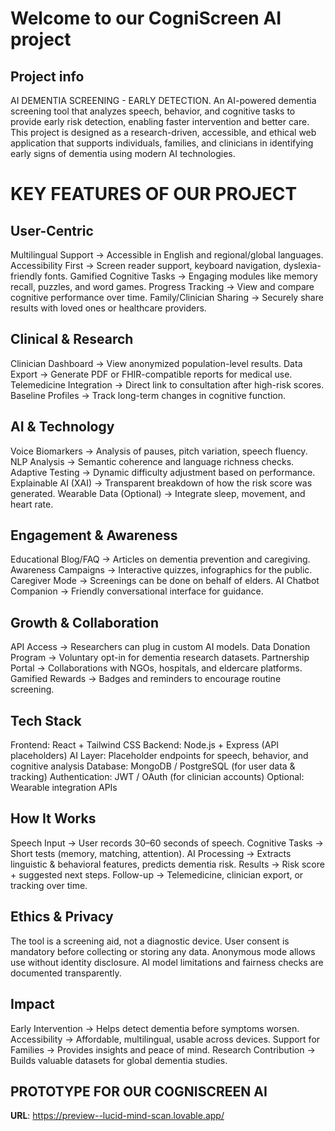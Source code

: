 # Welcome to our CogniScreen AI project

## Project info

AI DEMENTIA SCREENING - EARLY DETECTION.
An AI-powered dementia screening tool that analyzes speech, behavior, and cognitive tasks to provide early risk detection, enabling faster intervention and better care.
This project is designed as a research-driven, accessible, and ethical web application that supports individuals, families, and clinicians in identifying early signs of dementia using modern AI technologies.

# KEY FEATURES OF OUR PROJECT
## User-Centric
Multilingual Support → Accessible in English and regional/global languages.
Accessibility First → Screen reader support, keyboard navigation, dyslexia-friendly fonts.
Gamified Cognitive Tasks → Engaging modules like memory recall, puzzles, and word games.
Progress Tracking → View and compare cognitive performance over time.
Family/Clinician Sharing → Securely share results with loved ones or healthcare providers.

## Clinical & Research
Clinician Dashboard → View anonymized population-level results.
Data Export → Generate PDF or FHIR-compatible reports for medical use.
Telemedicine Integration → Direct link to consultation after high-risk scores.
Baseline Profiles → Track long-term changes in cognitive function.

## AI & Technology
Voice Biomarkers → Analysis of pauses, pitch variation, speech fluency.
NLP Analysis → Semantic coherence and language richness checks.
Adaptive Testing → Dynamic difficulty adjustment based on performance.
Explainable AI (XAI) → Transparent breakdown of how the risk score was generated.
Wearable Data (Optional) → Integrate sleep, movement, and heart rate.

## Engagement & Awareness
Educational Blog/FAQ → Articles on dementia prevention and caregiving.
Awareness Campaigns → Interactive quizzes, infographics for the public.
Caregiver Mode → Screenings can be done on behalf of elders.
AI Chatbot Companion → Friendly conversational interface for guidance.

## Growth & Collaboration
API Access → Researchers can plug in custom AI models.
Data Donation Program → Voluntary opt-in for dementia research datasets.
Partnership Portal → Collaborations with NGOs, hospitals, and eldercare platforms.
Gamified Rewards → Badges and reminders to encourage routine screening.

## Tech Stack

Frontend: React + Tailwind CSS
Backend: Node.js + Express (API placeholders)
AI Layer: Placeholder endpoints for speech, behavior, and cognitive analysis
Database: MongoDB / PostgreSQL (for user data & tracking)
Authentication: JWT / OAuth (for clinician accounts)
Optional: Wearable integration APIs

## How It Works

Speech Input → User records 30–60 seconds of speech.
Cognitive Tasks → Short tests (memory, matching, attention).
AI Processing → Extracts linguistic & behavioral features, predicts dementia risk.
Results → Risk score + suggested next steps.
Follow-up → Telemedicine, clinician export, or tracking over time.

## Ethics & Privacy
The tool is a screening aid, not a diagnostic device.
User consent is mandatory before collecting or storing any data.
Anonymous mode allows use without identity disclosure.
AI model limitations and fairness checks are documented transparently.

## Impact
Early Intervention → Helps detect dementia before symptoms worsen.
Accessibility → Affordable, multilingual, usable across devices.
Support for Families → Provides insights and peace of mind.
Research Contribution → Builds valuable datasets for global dementia studies.

## PROTOTYPE FOR OUR COGNISCREEN AI
**URL**: https://preview--lucid-mind-scan.lovable.app/

           

